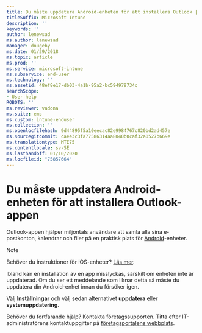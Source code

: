 ```yaml
---
title: Du måste uppdatera Android-enheten för att installera Outlook | Microsoft Docs
titleSuffix: Microsoft Intune
description: ''
keywords: ''
author: lenewsad
ms.author: lanewsad
manager: dougeby
ms.date: 01/29/2018
ms.topic: article
ms.prod: ''
ms.service: microsoft-intune
ms.subservice: end-user
ms.technology: ''
ms.assetid: 48ef8e17-db03-4a1b-95a2-bc594979734c
searchScope:
- User help
ROBOTS: ''
ms.reviewer: vadona
ms.suite: ems
ms.custom: intune-enduser
ms.collection: ''
ms.openlocfilehash: 9d44895f5a10eecac82e9984767c820bd2ad457e
ms.sourcegitcommit: caee3c3fa77586314aa8040b0caf32a0527b669e
ms.translationtype: MTE75
ms.contentlocale: sv-SE
ms.lasthandoff: 01/10/2020
ms.locfileid: "75857664"
---
```

# <a name="you-need-to-update-your-android-device-to-install-the-outlook-app"></a>Du måste uppdatera Android-enheten för att installera Outlook-appen

Outlook-appen hjälper miljontals användare att samla alla sina e-postkonton, kalendrar och filer på en praktisk plats för [Android](https://play.google.com/store/apps/details?id=com.microsoft.office.outlook)-enheter.

>[!NOTE]
> Behöver du instruktioner för iOS-enheter? [Läs mer](update-device-outlook-ios.md).

Ibland kan en installation av en app misslyckas, särskilt om enheten inte är uppdaterad. Om du ser ett meddelande som liknar detta så måste du uppdatera din Android-enhet innan du försöker igen.

Välj **Inställningar** och välj sedan alternativet **uppdatera** eller **systemuppdatering**.

Behöver du fortfarande hjälp? Kontakta företagssupporten. Titta efter IT-administratörens kontaktuppgifter på [företagsportalens webbplats](https://go.microsoft.com/fwlink/?linkid=2010980).
